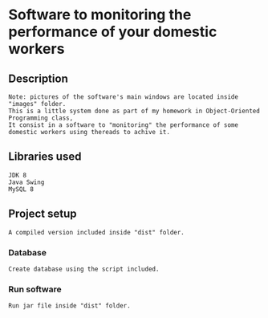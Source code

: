 # Software to monitoring the performance of your domestic workers 

## Description
```
Note: pictures of the software's main windows are located inside "images" folder.
This is a little system done as part of my homework in Object-Oriented Programming class,
It consist in a software to "monitoring" the performance of some domestic workers using thereads to achive it.
```

## Libraries used
```
JDK 8
Java Swing
MySQL 8
```

## Project setup

```
A compiled version included inside "dist" folder.
```

### Database
```
Create database using the script included.
```

### Run software 
```
Run jar file inside "dist" folder.
```

